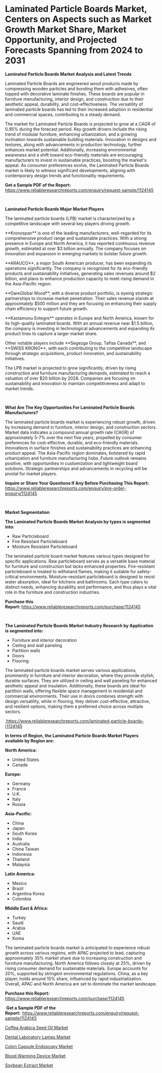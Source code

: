 <p><h1>Laminated Particle Boards Market, Centers on Aspects such as Market Growth Market Share, Market Opportunity, and Projected Forecasts Spanning from 2024 to 2031</h1></p><p><strong>Laminated Particle Boards Market Analysis and Latest Trends</strong></p>
<p><p>Laminated Particle Boards are engineered wood products made by compressing wooden particles and bonding them with adhesives, often topped with decorative laminate finishes. These boards are popular in furniture manufacturing, interior design, and construction due to their aesthetic appeal, durability, and cost-effectiveness. The versatility of laminated particle boards has led to their increased adoption in residential and commercial spaces, contributing to a steady demand.</p><p>The market for Laminated Particle Boards is projected to grow at a CAGR of 0.95% during the forecast period. Key growth drivers include the rising trend of modular furniture, enhancing urbanization, and a growing inclination towards sustainable building materials. Innovation in designs and textures, along with advancements in production technology, further enhances market potential. Additionally, increasing environmental awareness and a shift toward eco-friendly materials are encouraging manufacturers to invest in sustainable practices, boosting the market's appeal. As consumer preferences evolve, the Laminated Particle Boards market is likely to witness significant developments, aligning with contemporary design trends and functionality requirements.</p></p>
<p><strong>Get a Sample PDF of the Report:&nbsp;</strong> <a href="https://www.reliableresearchreports.com/enquiry/request-sample/1124145?utm_campaign=116&utm_medium=2&utm_source=Github&utm_content=ia&utm_term=06112024&utm_id=laminated-particle-boards">https://www.reliableresearchreports.com/enquiry/request-sample/1124145</a></p>
<p>&nbsp;</p>
<p><strong>Laminated Particle Boards Major Market Players</strong></p>
<p><p>The laminated particle boards (LPB) market is characterized by a competitive landscape with several key players driving growth. </p><p>**Kronospan** is one of the leading manufacturers, well-regarded for its comprehensive product range and sustainable practices. With a strong presence in Europe and North America, it has reported continuous revenue growth, estimated at over $3 billion annually. The company focuses on innovation and expansion in emerging markets to bolster future growth.</p><p>**ARAUCO**, a major South American producer, has been expanding its operations significantly. The company is recognized for its eco-friendly products and sustainability initiatives, generating sales revenues around $2 billion, and plans to enhance production capacity to meet rising demand in the Asia-Pacific region.</p><p>**DareGlobal Wood**, with a diverse product portfolio, is eyeing strategic partnerships to increase market penetration. Their sales revenue stands at approximately $500 million and they are focusing on enhancing their supply chain efficiency to support future growth.</p><p>**Kastamonu Entegre** operates in Europe and North America, known for its high-quality laminated boards. With an annual revenue near $1.5 billion, the company is investing in technological advancements and expanding its product lines to capture a larger market share.</p><p>Other notable players include **Segezga Group, Tafisa Canada**, and **SWISS KRONO**, with each contributing to the competitive landscape through strategic acquisitions, product innovation, and sustainability initiatives.</p><p>The LPB market is projected to grow significantly, driven by rising construction and furniture manufacturing demands, estimated to reach a valuation of over $20 billion by 2028. Companies are focusing on sustainability and innovation to maintain competitiveness and adapt to market trends.</p></p>
<p>&nbsp;</p>
<p><strong>What Are The Key Opportunities For Laminated Particle Boards Manufacturers?</strong></p>
<p><p>The laminated particle boards market is experiencing robust growth, driven by increasing demand in furniture, interior design, and construction sectors. Market data indicates a compound annual growth rate (CAGR) of approximately 5-7% over the next five years, propelled by consumer preferences for cost-effective, durable, and eco-friendly materials. Innovations in surface finishes and sustainability practices are enhancing product appeal. The Asia-Pacific region dominates, bolstered by rapid urbanization and furniture manufacturing hubs. Future outlook remains positive, with opportunities in customization and lightweight board solutions. Strategic partnerships and advancements in recycling will be pivotal for market players.</p></p>
<p><strong>Inquire or Share Your Questions If Any Before Purchasing This Report:</strong> <a href="https://www.reliableresearchreports.com/enquiry/pre-order-enquiry/1124145?utm_campaign=116&utm_medium=2&utm_source=Github&utm_content=ia&utm_term=06112024&utm_id=laminated-particle-boards">https://www.reliableresearchreports.com/enquiry/pre-order-enquiry/1124145</a></p>
<p>&nbsp;</p>
<p><strong>Market Segmentation</strong></p>
<p><strong>The Laminated Particle Boards Market Analysis by types is segmented into:</strong></p>
<p><ul><li>Raw Particleboard</li><li>Fire Resistant Particleboard</li><li>Moisture Resistant Particleboard</li></ul></p>
<p><p>The laminated particle board market features various types designed for specific applications. Raw particleboard serves as a versatile base material for furniture and construction but lacks enhanced properties. Fire-resistant particleboard is treated to withstand flames, making it suitable for safety-critical environments. Moisture-resistant particleboard is designed to resist water absorption, ideal for kitchens and bathrooms. Each type caters to distinct needs, enhancing durability and performance, and thus plays a vital role in the furniture and construction industries.</p></p>
<p><strong>Purchase this Report:&nbsp;</strong><a href="https://www.reliableresearchreports.com/purchase/1124145?utm_campaign=116&utm_medium=2&utm_source=Github&utm_content=ia&utm_term=06112024&utm_id=laminated-particle-boards">https://www.reliableresearchreports.com/purchase/1124145</a></p>
<p>&nbsp;</p>
<p><strong>The Laminated Particle Boards Market Industry Research by Application is segmented into:</strong></p>
<p><ul><li>Furniture and interior decoration</li><li>Ceiling and wall paneling</li><li>Partition walls</li><li>Doors</li><li>Flooring</li></ul></p>
<p><p>The laminated particle boards market serves various applications, prominently in furniture and interior decoration, where they provide stylish, durable surfaces. They are utilized in ceiling and wall paneling for enhanced aesthetic appeal and insulation. Additionally, these boards are ideal for partition walls, offering flexible space management in residential and commercial environments. Their use in doors combines strength with design versatility, while in flooring, they deliver cost-effective, attractive, and resilient options, making them a preferred choice across multiple sectors.</p></p>
<p><a href="https://www.reliableresearchreports.com/laminated-particle-boards-r1124145?utm_campaign=116&utm_medium=2&utm_source=Github&utm_content=ia&utm_term=06112024&utm_id=laminated-particle-boards">&nbsp;https://www.reliableresearchreports.com/laminated-particle-boards-r1124145</a></p>
<p><strong>In terms of Region, the Laminated Particle Boards Market Players available by Region are:</strong></p>
<p>
    <p> <strong> North America: </strong>
        <ul>
            <li>United States</li>
            <li>Canada</li>
        </ul>
        </p> 
    <p> <strong> Europe: </strong>
        <ul>
            <li>Germany</li>
            <li>France</li>
            <li>U.K.</li>
            <li>Italy</li>
            <li>Russia</li>
        </ul>
        </p> 
    <p> <strong> Asia-Pacific: </strong>
        <ul>
            <li>China</li>
            <li>Japan</li>
            <li>South Korea</li>
            <li>India</li>
            <li>Australia</li>
            <li>China Taiwan</li>
            <li>Indonesia</li>
            <li>Thailand</li>
            <li>Malaysia</li>
        </ul>
        </p> 
    <p> <strong> Latin America: </strong>
        <ul>
            <li>Mexico</li>
            <li>Brazil</li>
            <li>Argentina Korea</li>
            <li>Colombia</li>
        </ul>
        </p> 
    <p> <strong> Middle East & Africa: </strong>
        <ul>
            <li>Turkey</li>
            <li>Saudi</li>
            <li>Arabia</li>
            <li>UAE</li>
            <li>Korea</li>
        </ul>
    </p>
    </p>
<p><p>The laminated particle boards market is anticipated to experience robust growth across various regions, with APAC projected to lead, capturing approximately 35% market share due to increasing construction and furniture manufacturing. North America follows closely at 25%, driven by rising consumer demand for sustainable materials. Europe accounts for 20%, supported by stringent environmental regulations. China, as a key player, holds around 15% share, influenced by rapid industrialization. Overall, APAC and North America are set to dominate the market landscape.</p></p>
<p><strong>Purchase this Report: </strong><a href="https://www.reliableresearchreports.com/purchase/1124145?utm_campaign=116&utm_medium=2&utm_source=Github&utm_content=ia&utm_term=06112024&utm_id=laminated-particle-boards">https://www.reliableresearchreports.com/purchase/1124145</a></p>
<p>&nbsp;<strong>Get a Sample PDF of the Report:&nbsp;&nbsp;</strong><a href="https://www.reliableresearchreports.com/enquiry/request-sample/1124145?utm_campaign=116&utm_medium=2&utm_source=Github&utm_content=ia&utm_term=06112024&utm_id=laminated-particle-boards">https://www.reliableresearchreports.com/enquiry/request-sample/1124145</a></p>
<p><strong></strong></p>
<p><p><a href="https://medium.com/@foardslkuninv/the-coffea-arabica-seed-oil-market-a-strategic-perspective-the-coffea-arabica-seed-oil-market-is-584f086afcc2?utm_campaign=116&utm_medium=2&utm_source=Github&utm_content=ia&utm_term=06112024&utm_id=laminated-particle-boards">Coffea Arabica Seed Oil Market</a></p><p><a href="https://www.linkedin.com/pulse/dental-laboratory-lamps-market-size-status-forecast-2024-2031-gplyf?utm_campaign=116&utm_medium=2&utm_source=Github&utm_content=ia&utm_term=06112024&utm_id=laminated-particle-boards">Dental Laboratory Lamps Market</a></p><p><a href="https://issuu.com/reportprime-2/docs/colon-capsule-endoscopy-market-size_5a31191aa36b95?utm_campaign=116&utm_medium=2&utm_source=Github&utm_content=ia&utm_term=06112024&utm_id=laminated-particle-boards">Colon Capsule Endoscopy Market</a></p><p><a href="https://issuu.com/reportprime-2/docs/blood-warming-device-market-size-20_428f03df05a4c5?utm_campaign=116&utm_medium=2&utm_source=Github&utm_content=ia&utm_term=06112024&utm_id=laminated-particle-boards">Blood Warming Device Market</a></p><p><a href="https://medium.com/@markita8qfi/evaluating-soybean-extract-market-trends-and-growth-opportunities-by-region-type-and-application-6397c268082f?utm_campaign=116&utm_medium=2&utm_source=Github&utm_content=ia&utm_term=06112024&utm_id=laminated-particle-boards">Soybean Extract Market</a></p></p>